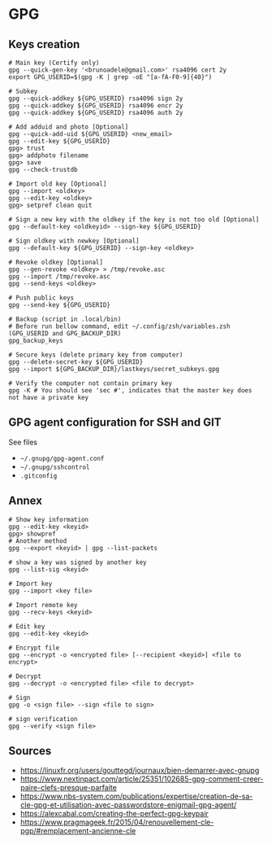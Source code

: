 # GPG

## Keys creation
```
# Main key (Certify only)
gpg --quick-gen-key '<brunoadele@gmail.com>' rsa4096 cert 2y
export GPG_USERID=$(gpg -K | grep -oE "[a-fA-F0-9]{40}")

# Subkey
gpg --quick-addkey ${GPG_USERID} rsa4096 sign 2y
gpg --quick-addkey ${GPG_USERID} rsa4096 encr 2y
gpg --quick-addkey ${GPG_USERID} rsa4096 auth 2y

# Add adduid and photo [Optional]
gpg --quick-add-uid ${GPG_USERID} <new_email>
gpg --edit-key ${GPG_USERID}
gpg> trust
gpg> addphoto filename
gpg> save
gpg --check-trustdb

# Import old key [Optional]
gpg --import <oldkey>
gpg --edit-key <oldkey>
gpg> setpref clean quit

# Sign a new key with the oldkey if the key is not too old [Optional]
gpg --default-key <oldkeyid> --sign-key ${GPG_USERID}

# Sign oldkey with newkey [Optional]
gpg --default-key ${GPG_USERID} --sign-key <oldkey>

# Revoke oldkey [Optional]
gpg --gen-revoke <oldkey> > /tmp/revoke.asc
gpg --import /tmp/revoke.asc
gpg --send-keys <oldkey>

# Push public keys
gpg --send-key ${GPG_USERID}

# Backup (script in .local/bin)
# Before run bellow command, edit ~/.config/zsh/variables.zsh (GPG_USERID and GPG_BACKUP_DIR)
gpg_backup_keys

# Secure keys (delete primary key from computer)
gpg --delete-secret-key ${GPG_USERID}
gpg --import ${GPG_BACKUP_DIR}/lastkeys/secret_subkeys.gpg

# Verify the computer not contain primary key
gpg -K # You should see 'sec #', indicates that the master key does not have a private key
```

## GPG agent configuration for SSH and GIT
See files
- `~/.gnupg/gpg-agent.conf`
- `~/.gnupg/sshcontrol`
- `.gitconfig`

## Annex
```
# Show key information
gpg --edit-key <keyid>
gpg> showpref
# Another method
gpg --export <keyid> | gpg --list-packets

# show a key was signed by another key
gpg --list-sig <keyid>

# Import key
gpg --import <key file>

# Import remote key
gpg --recv-keys <keyid>

# Edit key
gpg --edit-key <keyid>

# Encrypt file
gpg --encrypt -o <encrypted file> [--recipient <keyid>] <file to encrypt>

# Decrypt
gpg --decrypt -o <encrypted file> <file to decrypt>

# Sign
gpg -o <sign file> --sign <file to sign>

# sign verification
gpg --verify <sign file>
```

## Sources
- https://linuxfr.org/users/gouttegd/journaux/bien-demarrer-avec-gnupg
- https://www.nextinpact.com/article/25351/102685-gpg-comment-creer-paire-clefs-presque-parfaite
- https://www.nbs-system.com/publications/expertise/creation-de-sa-cle-gpg-et-utilisation-avec-passwordstore-enigmail-gpg-agent/
- https://alexcabal.com/creating-the-perfect-gpg-keypair
- https://www.pragmageek.fr/2015/04/renouvellement-cle-pgp/#remplacement-ancienne-cle
